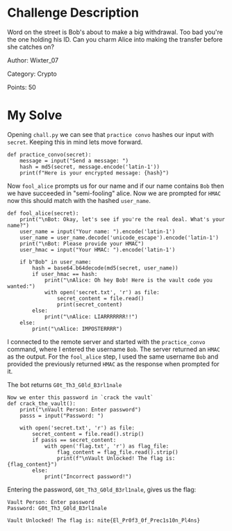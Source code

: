 # Challenge Description
Word on the street is Bob's about to make a big withdrawal. Too bad you're the one holding his ID. Can you charm Alice into making the transfer before she catches on?

Author: Wixter_07

Category: Crypto

Points: 50

# My Solve
Opening `chall.py` we can see that `practice convo` hashes our input with `secret`. Keeping this in mind lets move forward.
```
def practice_convo(secret):
    message = input("Send a message: ")
    hash = md5(secret, message.encode('latin-1'))
    print(f"Here is your encrypted message: {hash}")
```

Now `fool_alice` prompts us for our name and if our name contains `Bob` then we have succeeded in "semi-fooling" alice. Now we are prompted for `HMAC` now this should match with the hashed `user_name`.
```
def fool_alice(secret):
    print("\nBot: Okay, let's see if you're the real deal. What's your name?")
    user_name = input("Your name: ").encode('latin-1')
    user_name = user_name.decode('unicode_escape').encode('latin-1')
    print("\nBot: Please provide your HMAC")
    user_hmac = input("Your HMAC: ").encode('latin-1')

    if b"Bob" in user_name:
        hash = base64.b64decode(md5(secret, user_name))
        if user_hmac == hash:
            print("\nAlice: Oh hey Bob! Here is the vault code you wanted:")
            with open('secret.txt', 'r') as file:
                secret_content = file.read()
                print(secret_content)
        else:
            print("\nAlice: LIARRRRRRR!!")
    else:
        print("\nAlice: IMPOSTERRRR")
```

I connected to the remote server and started with the `practice_convo` command, where I entered the username `Bob`. The server returned an `HMAC` as the output. For the `fool_alice` step, I used the same username `Bob` and provided the previously returned `HMAC` as the response when prompted for it.

The bot returns `G0t_Th3_G0ld_B3rl1nale`
```
Now we enter this password in `crack the vault`
def crack_the_vault():
    print("\nVault Person: Enter password")
    passs = input("Password: ")

    with open('secret.txt', 'r') as file:
        secret_content = file.read().strip()
        if passs == secret_content:
            with open('flag.txt', 'r') as flag_file:
                flag_content = flag_file.read().strip()
                print(f"\nVault Unlocked! The flag is: {flag_content}")
        else:
            print("Incorrect password!")
```
Entering the password, `G0t_Th3_G0ld_B3rl1nale`, gives us the flag:
```
Vault Person: Enter password
Password: G0t_Th3_G0ld_B3rl1nale

Vault Unlocked! The flag is: nite{El_Pr0f3_0f_Prec1s10n_Pl4ns}
```
